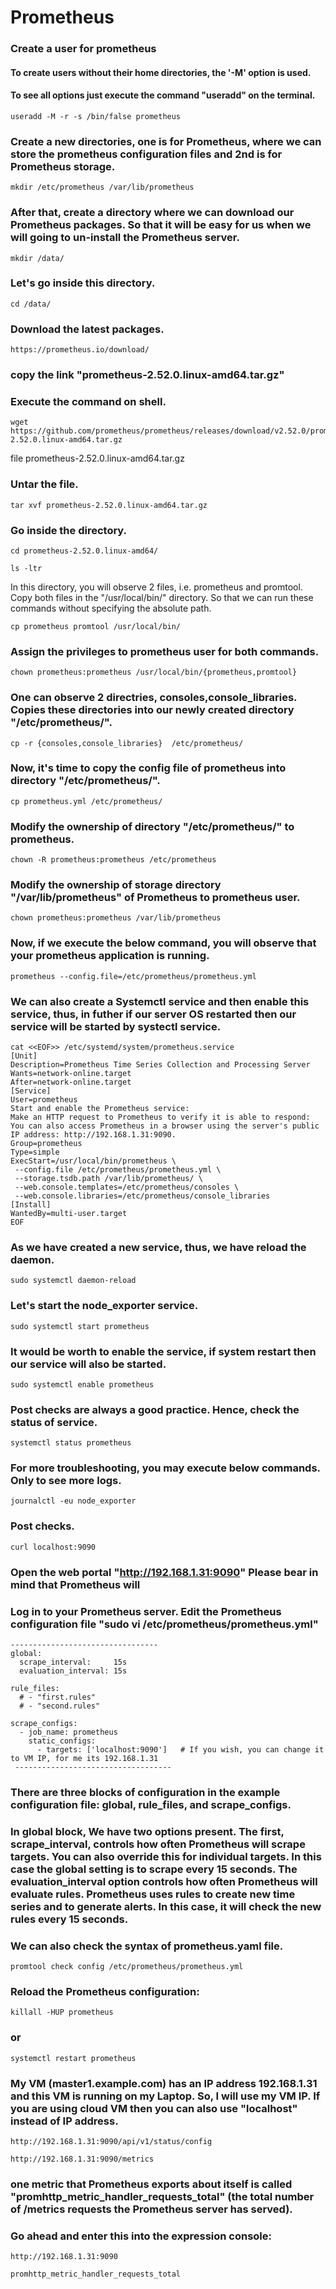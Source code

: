 # Prometheus

### Create a user for prometheus
#### To create users without their home directories, the '-M' option is used.
#### To see all options just execute the command "useradd" on the terminal.
```
useradd -M -r -s /bin/false prometheus
```
### Create a new directories, one is for Prometheus, where we can store the prometheus configuration files and 2nd is for Prometheus storage.
```
mkdir /etc/prometheus /var/lib/prometheus
```
### After that, create a directory where we can download our Prometheus packages. So that it will be easy for us when we will going to un-install the Prometheus server.
```
mkdir /data/
```
 ### Let's go inside this directory.
 ```
cd /data/
```
### Download the latest packages.
```
https://prometheus.io/download/
```

### copy the link "prometheus-2.52.0.linux-amd64.tar.gz"
### Execute the command on shell.
```
wget https://github.com/prometheus/prometheus/releases/download/v2.52.0/prometheus-2.52.0.linux-amd64.tar.gz
```

file prometheus-2.52.0.linux-amd64.tar.gz

### Untar the file.
```
tar xvf prometheus-2.52.0.linux-amd64.tar.gz 
```
### Go inside the directory.
```
cd prometheus-2.52.0.linux-amd64/
```
```
ls -ltr
```

In this directory, you will observe 2 files, i.e. prometheus and promtool. Copy both files in the "/usr/local/bin/" directory. So that we can run these commands without specifying the absolute path.
```
cp prometheus promtool /usr/local/bin/
```
### Assign the privileges to prometheus user for both commands.
```
chown prometheus:prometheus /usr/local/bin/{prometheus,promtool}
```
### One can observe 2 directries, consoles,console_libraries. Copies these directories into our newly created directory "/etc/prometheus/".
```
cp -r {consoles,console_libraries}  /etc/prometheus/
```
### Now, it's time to copy the config file of prometheus into directory "/etc/prometheus/".
```
cp prometheus.yml /etc/prometheus/
```
### Modify the ownership of directory "/etc/prometheus/" to prometheus.
```
chown -R prometheus:prometheus /etc/prometheus
```
### Modify the ownership of storage directory "/var/lib/prometheus" of Prometheus to prometheus user.
```
chown prometheus:prometheus /var/lib/prometheus
```

### Now, if we execute the below command, you will observe that your prometheus application is running. 
```
prometheus --config.file=/etc/prometheus/prometheus.yml
```
### We can also create a Systemctl service and then enable this service, thus, in futher if our server OS restarted  then our service will be started by systectl service.
```
cat <<EOF>> /etc/systemd/system/prometheus.service
[Unit]
Description=Prometheus Time Series Collection and Processing Server
Wants=network-online.target
After=network-online.target
[Service]
User=prometheus
Start and enable the Prometheus service:
Make an HTTP request to Prometheus to verify it is able to respond:
You can also access Prometheus in a browser using the server's public IP address: http://192.168.1.31:9090.
Group=prometheus
Type=simple
ExecStart=/usr/local/bin/prometheus \
 --config.file /etc/prometheus/prometheus.yml \
 --storage.tsdb.path /var/lib/prometheus/ \
 --web.console.templates=/etc/prometheus/consoles \
 --web.console.libraries=/etc/prometheus/console_libraries
[Install]
WantedBy=multi-user.target
EOF
```
### As we have created a new service, thus, we have reload the daemon.
```
sudo systemctl daemon-reload
```
### Let's start the node_exporter service.
```
sudo systemctl start prometheus
```
### It would be worth to enable the service, if system restart then our service will also be started.
```
sudo systemctl enable prometheus
```
### Post checks are always a good practice. Hence, check the status of service.
```
systemctl status prometheus
```

### For more troubleshooting, you may execute below commands. Only to see more logs.
```
journalctl -eu node_exporter 
```

### Post checks.
```
curl localhost:9090
```

### Open the web portal "http://192.168.1.31:9090" Please bear in mind that Prometheus will 


### Log in to your Prometheus server. Edit the Prometheus configuration file "sudo vi /etc/prometheus/prometheus.yml"

```
---------------------------------
global:
  scrape_interval:     15s
  evaluation_interval: 15s

rule_files:
  # - "first.rules"
  # - "second.rules"

scrape_configs:
  - job_name: prometheus
    static_configs:
      - targets: ['localhost:9090']   # If you wish, you can change it to VM IP, for me its 192.168.1.31
 -----------------------------------
```

### There are three blocks of configuration in the example configuration file: global, rule_files, and scrape_configs.
### In global block, We have two options present. The first, scrape_interval, controls how often Prometheus will scrape targets. You can also override this for individual targets. In this case the global setting is to scrape every 15 seconds. The evaluation_interval option controls how often Prometheus will evaluate rules. Prometheus uses rules to create new time series and to generate alerts. In this case, it will check the new rules every 15 seconds.

### We can also check the syntax of prometheus.yaml file.
```
promtool check config /etc/prometheus/prometheus.yml
```
### Reload the Prometheus configuration: 

```
killall -HUP prometheus
```
### or 
```
systemctl restart prometheus
```
### My VM (master1.example.com) has an IP address 192.168.1.31 and this VM is running on my Laptop. So, I will use my VM IP. If you are using cloud VM then you can also use "localhost" instead of IP address.
```
http://192.168.1.31:9090/api/v1/status/config
```
```
http://192.168.1.31:9090/metrics
```
### one metric that Prometheus exports about itself is called "promhttp_metric_handler_requests_total" (the total number of /metrics requests the Prometheus server has served). 
### Go ahead and enter this into the expression console:

```
http://192.168.1.31:9090
```

```
promhttp_metric_handler_requests_total
```
